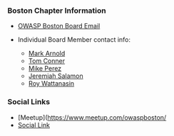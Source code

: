 ### Boston Chapter Information
* [OWASP Boston Board Email](mailto:boston-leaders@owasp.org)

* Individual Board Member contact info:
  * [Mark Arnold](mailto:mark.arnold@owasp.org)
  * [Tom Conner](mailto:tom.conner@owasp.org)
  * [Mike Perez](mailto:mike.perez@owasp.org)
  * [Jeremiah Salamon](mailto:jeremiah.salamon@owasp.org)
  * [Roy Wattanasin](mailto:roy.wattanasin@owasp.org)

### Social Links
* [Meetup](https://www.meetup.com/owaspboston/
* [Social Link](#)
